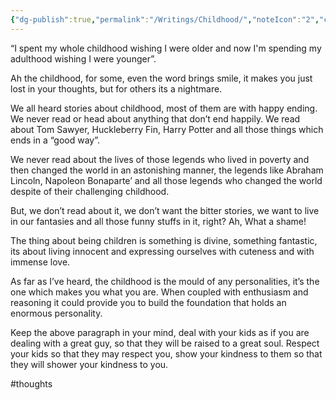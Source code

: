 ```yaml
---
{"dg-publish":true,"permalink":"/Writings/Childhood/","noteIcon":"2","created":"2023-12-08T11:36:59.000+04:00","updated":"2023-12-08T11:37:43.000+04:00"}
---
```


“I spent my whole childhood wishing I were older and now I'm spending my adulthood wishing I were younger”.

Ah the childhood, for some, even the word brings smile, it makes you just lost in your thoughts, but for others its a nightmare. 

We all heard stories about childhood, most of them are with happy ending. We never read or head about anything that don’t end happily. We read about Tom Sawyer, Huckleberry Fin, Harry Potter and all those things which ends in a “good way”. 

We never read about the lives of those legends who lived in poverty and then changed the world in an astonishing manner, the legends like Abraham Lincoln, Napoleon Bonaparte’ and all those legends who changed the world despite of their challenging childhood.

But, we don’t read about it, we don’t want the bitter stories, we want to live in our fantasies and all those funny stuffs in it, right? Ah, What a shame!

The thing about being children is something is divine, something fantastic, its about living innocent and expressing ourselves with cuteness and with immense love.

As far as I’ve heard, the childhood is the mould of any personalities, it’s the one which makes you what you are. When coupled with enthusiasm and reasoning it could provide you to build the foundation that holds an enormous personality. 

Keep the above paragraph in your mind, deal with your kids as if you are dealing with a great guy, so that they will be raised to a great soul. Respect your kids so that they may respect you, show your kindness to them so that they will shower your kindness to you.

#thoughts 